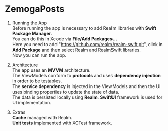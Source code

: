 # ZemogaPosts

1. Running the App  
Before running the app is necessary to add Realm libraries with **Swift Package Manager**.  
You can do this in Xcode via **File/Add Packages...**  
Here you need to add "https://github.com/realm/realm-swift.git", click in **Add Package** and then select Realm and RealmSwift libraries.  
Now you can run the app.  

2. Architecture  
The app uses an **MVVM** architecture.  
The ViewModels conform to **protocols** and uses **dependency injection** in order to be testables.  
The **service dependency** is injected in the ViewModels and then the UI uses binding properties to update the state of data.  
The data is persisted locally using **Realm**.
**SwiftUI** framework is used for UI implementation.

3. Extras  
**Cache** managed with Realm.  
**Unit tests** implemented with XCTest framework.
